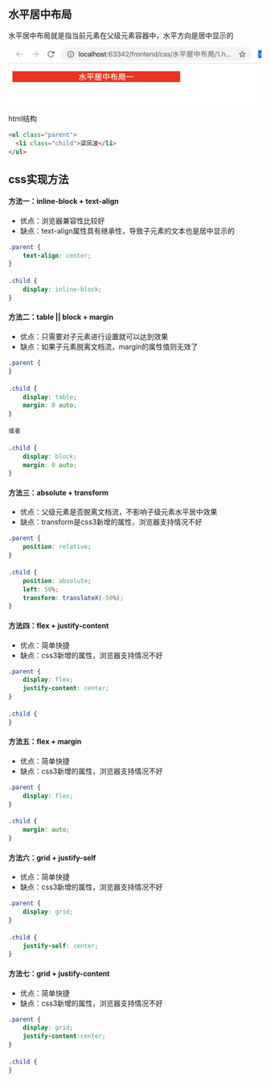 ## 水平居中布局
水平居中布局就是指当前元素在父级元素容器中，水平方向是居中显示的

![水平居中布局](/images/css/layout/水平居中布局.png)

html结构
```html
<ul class="parent">
  <li class="child">梁凤波</li>
</ul>
```
## css实现方法
#### 方法一：inline-block + text-align
- 优点：浏览器兼容性比较好
- 缺点：text-align属性具有继承性，导致子元素的文本也是居中显示的
```css
.parent {
    text-align: center;
}

.child {
    display: inline-block;
}
```

#### 方法二：table || block + margin 
- 优点：只需要对子元素进行设置就可以达到效果
- 缺点：如果子元素脱离文档流，margin的属性值则无效了
```css
.parent {
}

.child {
    display: table;
    margin: 0 auto;
}

或者 

.child {
    display: block;
    margin: 0 auto;
}
```

#### 方法三：absolute + transform
- 优点：父级元素是否脱离文档流，不影响子级元素水平居中效果
- 缺点：transform是css3新增的属性，浏览器支持情况不好
```css
.parent {
    position: relative;
}

.child {
    position: absolute;
    left: 50%;
    transform: translateX(-50%);
}
```

#### 方法四：flex + justify-content
- 优点：简单快捷
- 缺点：css3新增的属性，浏览器支持情况不好
```css
.parent {
    display: flex;
    justify-content: center;
}

.child {
}
```

#### 方法五：flex + margin
- 优点：简单快捷
- 缺点：css3新增的属性，浏览器支持情况不好
```css
.parent {
    display: flex;
}

.child {
    margin: auto;
}
```

#### 方法六：grid + justify-self
- 优点：简单快捷
- 缺点：css3新增的属性，浏览器支持情况不好
```css
.parent {
    display: grid;
}

.child {
    justify-self: center;
}
```

#### 方法七：grid + justify-content
- 优点：简单快捷
- 缺点：css3新增的属性，浏览器支持情况不好
```css
.parent {
    display: grid;
    justify-content:center;
}

.child {
}
```